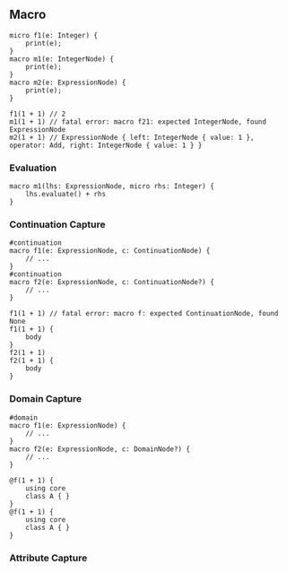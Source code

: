 ## Macro

```valkyrie
micro f1(e: Integer) {
    print(e);
}
macro m1(e: IntegerNode) {
    print(e);
}
macro m2(e: ExpressionNode) {
    print(e);
}
```


```valkyrie
f1(1 + 1) // 2
m1(1 + 1) // fatal error: macro f21: expected IntegerNode, found ExpressionNode
m2(1 + 1) // ExpressionNode { left: IntegerNode { value: 1 }, operator: Add, right: IntegerNode { value: 1 } }
```

### Evaluation


```valkyrie
macro m1(lhs: ExpressionNode, micro rhs: Integer) {
    lhs.evaluate() + rhs
}
```



### Continuation Capture

```valkyrie
#continuation
macro f1(e: ExpressionNode, c: ContinuationNode) {
    // ...
}
#continuation
macro f2(e: ExpressionNode, c: ContinuationNode?) {
    // ...
}
```


```valkyrie
f1(1 + 1) // fatal error: macro f: expected ContinuationNode, found None
f1(1 + 1) {
    body
}
f2(1 + 1)
f2(1 + 1) {
    body
}
```




### Domain Capture

```valkyrie
#domain
macro f1(e: ExpressionNode) {
    // ...
}
macro f2(e: ExpressionNode, c: DomainNode?) {
    // ...
}
```

```valkyrie
@f(1 + 1) {
    using core
    class A { }
}
@f(1 + 1) {
    using core
    class A { }
}
```

### Attribute Capture


